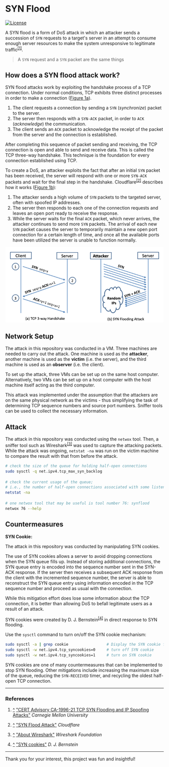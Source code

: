 # SYN Flood

[![License](https://img.shields.io/github/license/adamalston/SYN-Flood?color=black)](LICENSE)

A SYN flood is a form of DoS attack in which an attacker sends a succession of `SYN` requests to a target's server in an attempt to consume enough server resources to make the system unresponsive to legitimate traffic<sup id="r1">[[1]](#1)</sup>.

> A `SYN` request and a `SYN` packet are the same things

## How does a SYN flood attack work?

SYN flood attacks work by exploiting the handshake process of a TCP connection. Under normal conditions, TCP exhibits three distinct processes in order to make a connection ([Figure 1a](#ab)).

1. The client requests a connection by sending a `SYN` (_synchronize_) packet to the server.
2. The server then responds with a `SYN-ACK` packet, in order to `ACK` (_acknowledge_) the communication.
3. The client sends an `ACK` packet to acknowledge the receipt of the packet from the server and the connection is established.

After completing this sequence of packet sending and receiving, the TCP connection is open and able to send and receive data. This is called the TCP three-way handshake. This technique is the foundation for every connection established using TCP.

To create a DoS, an attacker exploits the fact that after an initial `SYN` packet has been received, the server will respond with one or more `SYN-ACK` packets and wait for the final step in the handshake. Cloudflare<sup id="r2">[[2]](#2)</sup> describes how it works ([Figure 1b](#ab)):

1. The attacker sends a high volume of `SYN` packets to the targeted server, often with spoofed IP addresses.
2. The server then responds to each one of the connection requests and leaves an open port ready to receive the response.
3. While the server waits for the final `ACK` packet, which never arrives, the attacker continues to send more `SYN` packets. The arrival of each new `SYN` packet causes the server to temporarily maintain a new open port connection for a certain length of time, and once all the available ports have been utilized the server is unable to function normally.

<p align="center" id="ab">
    <img src="assets/tcp_syn_flood.png">
</p>

## Network Setup

The attack in this repository was conducted in a VM. Three machines are needed to carry out the attack. One machine is used as the **attacker**, another machine is used as the **victim** (i.e. the server), and the third machine is used as an **observer** (i.e. the client).

To set up the attack, three VMs can be set up on the same host computer. Alternatively, two VMs can be set up on a host computer with the host machine itself acting as the third computer.

This attack was implemented under the assumption that the attackers are on the same physical network as the victims - thus simplifying the task of determining TCP sequence numbers and source port numbers. Sniffer tools can be used to collect the necessary information.

## Attack

The attack in this repository was conducted using the `netwox` tool. Then, a sniffer tool such as Wireshark<sup id="r3">[[3]](#3)</sup> was used to capture the attacking packets. While the attack was ongoing, `netstat -na` was run on the victim machine to compare the result with that from before the attack.

```bash
# check the size of the queue for holding half-open connections
sudo sysctl -q net.ipv4.tcp_max_syn_backlog

# check the current usage of the queue;
# i.e., the number of half-open connections associated with some listening port
netstat -na

# one netwox tool that may be useful is tool number 76: synflood
netwox 76 --help
```

## Countermeasures

**SYN Cookie:**

The attack in this repository was conducted by manipulating SYN cookies.

The use of SYN cookies allows a server to avoid dropping connections when the SYN queue fills up. Instead of storing additional connections, the SYN queue entry is encoded into the sequence number sent in the SYN-ACK response. If the server then receives a subsequent ACK response from the client with the incremented sequence number, the server is able to reconstruct the SYN queue entry using information encoded in the TCP sequence number and proceed as usual with the connection.

While this mitigation effort does lose some information about the TCP connection, it is better than allowing DoS to befall legitimate users as a result of an attack.

SYN cookies were created by D. J. Bernstein<sup id="r4">[[4]](#4)</sup> in direct response to SYN flooding.

<!-- If it seems the attack is unsuccessful, investigate whether the **SYN cookie** mechanism is turned on. The SYN cookie is a defense mechanism to counter the SYN flood attack. The mechanism will kick in if the machine detects that it is under attack.  -->

Use the `sysctl` command to turn on/off the SYN cookie mechanism:

```bash
sudo sysctl -a | grep cookie                 # Display the SYN cookie flag
sudo sysctl -w net.ipv4.tcp_syncookies=0     # turn off SYN cookie
sudo sysctl -w net.ipv4.tcp_syncookies=1     # turn on SYN cookie
```

SYN cookies are one of many countermeasures that can be implemented to stop SYN flooding. Other mitigations include increasing the maximum size of the queue, reducing the `SYN-RECEIVED` timer, and recycling the oldest half-open TCP connection.

---

### References

1. [^](#r1) <a href="CERT Advisory CA-1996-21 TCP SYN Flooding and IP Spoofing Attacks" id="1">"CERT Advisory CA-1996-21 TCP SYN Flooding and IP Spoofing Attacks"</a> <i>Carnegie Mellon University</i>

2. [^](#r2) <a href="https://www.cloudflare.com/learning/ddos/syn-flood-ddos-attack/" id="2">"SYN Flood Attack"</a> <i>Cloudflare</i>

3. [^](#r3) <a href="https://www.wireshark.org/index.html#aboutWS" id="3">"About Wireshark"</a> <i>Wireshark Foundation</i>

4. [^](#r4) <a href="http://cr.yp.to/syncookies.html" id="4">"SYN cookies"</a> <i>D. J. Bernstein</i>

---

Thank you for your interest, this project was fun and insightful!

